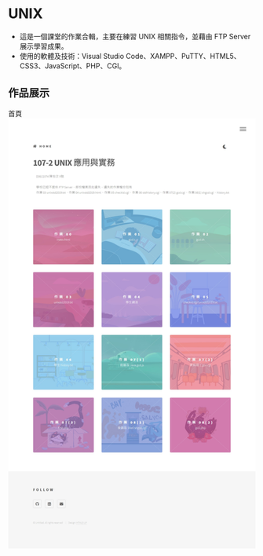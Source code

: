 # UNIX
- 這是一個課堂的作業合輯，主要在練習 UNIX 相關指令，並藉由 FTP Server 展示學習成果。
- 使用的軟體及技術：Visual Studio Code、XAMPP、PuTTY、HTML5、CSS3、JavaScript、PHP、CGI。
## 作品展示
首頁
![image](https://github.com/yvainecyw/Unix-Project/blob/main/Docs/%E9%A6%96%E9%A0%81.jpeg)

